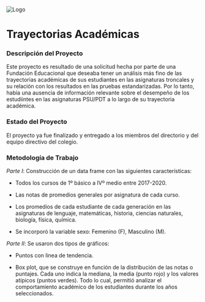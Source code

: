 ![Logo](https://github.com/ClaudioRojasMon/Trayectorias_Academicas/blob/79b362cb03730b1e8f20d9116f9fc4cbfddd78fc/Original%20Logo.png)

# Trayectorias Académicas

### Descripción del Proyecto

Este proyecto es resultado de una solicitud hecha por parte de una Fundación Educacional que deseaba tener un análisis más fino de las trayectorias académicas de sus estudiantes en las asignaturas troncales y su relación con los resultados en las pruebas estandarizadas. Por lo tanto, había una ausencia de información relevante sobre el desempeño de los estudiintes en las asignaturas PSU/PDT a lo largo de su trayectoria académica. 

### Estado del Proyecto

El proyecto ya fue finalizado y entregado a los miembros del directorio y del equipo directivo del colegio. 


### Metodología de Trabajo   

*Parte I*: Construcción de un data frame con las siguientes características:

- Todos los cursos de 1º básico a IVº medio entre 2017-2020.

- Las notas de promedios generales por asignatura de cada curso.

- Los promedios de cada estudiante de cada generación en las asignaturas de lenguaje, matemáticas, historia, ciencias naturales, biología, física, química. 

- Se incorporó la variable sexo: Femenino (F), Masculino (M). 

*Parte II*: Se usaron dos tipos de gráficos:

- Puntos con linea de tendencia.

- Box plot, que se construye en función de la distribución de las notas o puntajes. Cada uno indica la mediana, la media (punto rojo) y los valores atípicos (puntos verdes). Todo lo cual, permitió analizar el comportamiento académico de los estudiantes durante los años seleccionados. 
